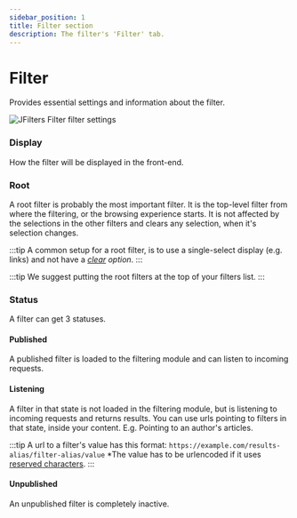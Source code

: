 ```yaml
---
sidebar_position: 1
title: Filter section
description: The filter's 'Filter' tab.
---
```


# Filter

Provides essential settings and information about the filter.

![JFilters Filter filter settings](/img/component/filter-filter.png)

### Display
How the filter will be displayed in the front-end.
### Root
A root filter is probably the most important filter.
It is the top-level filter from where the filtering, or the browsing experience starts.
It is not affected by the selections in the other filters and clears any selection, when it's selection changes.

:::tip
A common setup for a root filter, is to use a single-select display (e.g. links) and not have a *[clear](/component/filter-config/basic#show-clear) option*.
:::

:::tip
We suggest putting the root filters at the top of your filters list.
:::

### Status
A filter can get 3 statuses.
#### Published
A published filter is loaded to the filtering module and can listen to incoming requests.
#### Listening
A filter in that state is not loaded in the filtering module, but is listening to incoming requests and returns results.
You can use urls pointing to filters in that state, inside your content. E.g. Pointing to an author's articles.

:::tip
A url to a filter's value has this format: ```https://example.com/results-alias/filter-alias/value```
*The value has to be urlencoded if it uses [reserved characters](https://datatracker.ietf.org/doc/html/rfc3986#section-2.4).
:::
#### Unpublished
An unpublished filter is completely inactive.